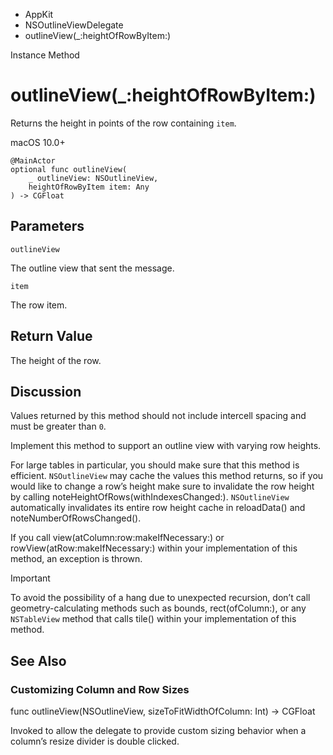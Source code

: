 

- AppKit
- NSOutlineViewDelegate
-  outlineView(\_:heightOfRowByItem:) 

Instance Method

# outlineView(\_:heightOfRowByItem:)

Returns the height in points of the row containing `item`.

macOS 10.0+

``` source
@MainActor
optional func outlineView(
    _ outlineView: NSOutlineView,
    heightOfRowByItem item: Any
) -> CGFloat
```

## Parameters 

`outlineView`  

The outline view that sent the message.

`item`  

The row item.

## Return Value

The height of the row.

## Discussion

Values returned by this method should not include intercell spacing and must be greater than `0`.

Implement this method to support an outline view with varying row heights.

For large tables in particular, you should make sure that this method is efficient. `NSOutlineView` may cache the values this method returns, so if you would like to change a row’s height make sure to invalidate the row height by calling noteHeightOfRows(withIndexesChanged:). `NSOutlineView` automatically invalidates its entire row height cache in reloadData() and noteNumberOfRowsChanged().

If you call view(atColumn:row:makeIfNecessary:) or rowView(atRow:makeIfNecessary:) within your implementation of this method, an exception is thrown.

Important

To avoid the possibility of a hang due to unexpected recursion, don’t call geometry-calculating methods such as bounds, rect(ofColumn:), or any `NSTableView` method that calls tile() within your implementation of this method.

## See Also

### Customizing Column and Row Sizes

func outlineView(NSOutlineView, sizeToFitWidthOfColumn: Int) -> CGFloat

Invoked to allow the delegate to provide custom sizing behavior when a column’s resize divider is double clicked.

